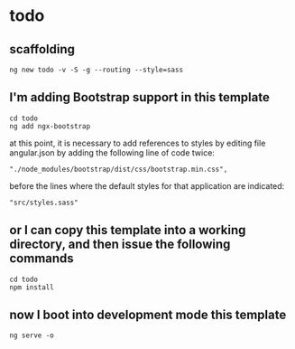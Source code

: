 # todo

## scaffolding

```shell
ng new todo -v -S -g --routing --style=sass
```

## I'm adding Bootstrap support in this template

```shell
cd todo
ng add ngx-bootstrap
```

at this point, it is necessary to add references to styles by editing file angular.json by adding the following line of code twice:

```text
"./node_modules/bootstrap/dist/css/bootstrap.min.css",
```

before the lines where the default styles for that application are indicated:

```text
"src/styles.sass"
```

## or I can copy this template into a working directory, and then issue the following commands

```shell
cd todo
npm install
```

## now I boot into development mode this template

```shell
ng serve -o
```
